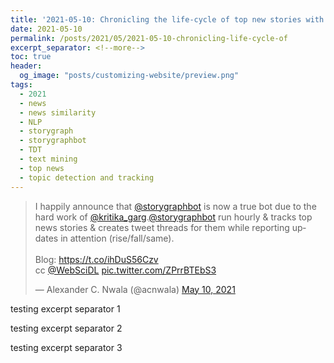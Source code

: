 ```yaml
---
title: '2021-05-10: Chronicling the life-cycle of top new stories with StoryGraphBot'
date: 2021-05-10
permalink: /posts/2021/05/2021-05-10-chronicling-life-cycle-of
excerpt_separator: <!--more-->
toc: true
header: 
  og_image: "posts/customizing-website/preview.png"
tags:
  - 2021
  - news
  - news similarity
  - NLP 
  - storygraph 
  - storygraphbot 
  - TDT 
  - text mining 
  - top news 
  - topic detection and tracking
---
```


<blockquote class="twitter-tweet"><p lang="en" dir="ltr">I happily announce that <a href="https://twitter.com/storygraphbot?ref_src=twsrc%5Etfw">@storygraphbot</a> is now a true bot due to the hard work of <a href="https://twitter.com/kritika_garg?ref_src=twsrc%5Etfw">@kritika_garg</a>.<a href="https://twitter.com/storygraphbot?ref_src=twsrc%5Etfw">@storygraphbot</a> run hourly &amp; tracks top news stories &amp; creates tweet threads for them while reporting updates in attention (rise/fall/same).<br><br>Blog: <a href="https://t.co/ihDuS56Czv">https://t.co/ihDuS56Czv</a><br>cc <a href="https://twitter.com/WebSciDL?ref_src=twsrc%5Etfw">@WebSciDL</a> <a href="https://t.co/ZPrrBTEbS3">pic.twitter.com/ZPrrBTEbS3</a></p>&mdash; Alexander C. Nwala (@acnwala) <a href="https://twitter.com/acnwala/status/1391839676932235265?ref_src=twsrc%5Etfw">May 10, 2021</a></blockquote>
<script async src="https://platform.twitter.com/widgets.js" charset="utf-8"></script>

testing excerpt separator 1
<!--more-->
testing excerpt separator 2
<!--more-->
testing excerpt separator 3